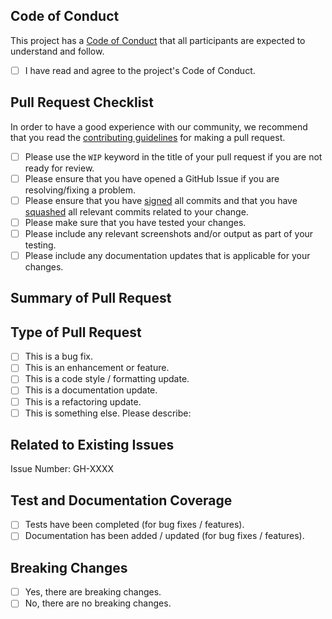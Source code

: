 ## Code of Conduct

This project has a [Code of Conduct](https://github.com/vmware-samples/validated-solutions-for-cloud-foundation/blob/main/CODE_OF_CONDUCT.md) that all participants are expected to understand and follow.
- [ ] I have read and agree to the project's Code of Conduct.

## Pull Request Checklist

In order to have a good experience with our community, we recommend that you read the [contributing guidelines](https://github.com/vmware-samples/validated-solutions-for-cloud-foundation/blob/main/CONTRIBUTING.md) for making a pull request.

- [ ] Please use the `WIP` keyword in the title of your pull request if you are not ready for review.
- [ ] Please ensure that you have opened a GitHub Issue if you are resolving/fixing a problem.
- [ ] Please ensure that you have [signed](https://help.github.com/en/github/authenticating-to-github/signing-commits) all commits and that you have [squashed](https://medium.com/@slamflipstrom/a-beginners-guide-to-squashing-commits-with-git-rebase-8185cf6e62ec) all relevant commits related to your change.
- [ ] Please make sure that you have tested your changes.
- [ ] Please include any relevant screenshots and/or output as part of your testing.
- [ ] Please include any documentation updates that is applicable for your changes.

## Summary of Pull Request

<!--
    Please provide a clear and concise description of the pull request.
-->

## Type of Pull Request

<!--
    Please check the one that applies to this pull request using "x".
-->

- [ ] This is a bug fix.
- [ ] This is an enhancement or feature.
- [ ] This is a code style / formatting update.
- [ ] This is a documentation update.
- [ ] This is a refactoring update.
- [ ] This is something else.
      Please describe:

## Related to Existing Issues

<!--
  Is this related to any GitHub issue(s)?
-->

Issue Number: GH-XXXX

## Test and Documentation Coverage

<!--
    Please check the one that applies to this pull request using "x".
-->

- [ ] Tests have been completed (for bug fixes / features).
- [ ] Documentation has been added / updated (for bug fixes / features).

## Breaking Changes

<!--
    Please check the one that applies to this pull request using "x".
-->

- [ ] Yes, there are breaking changes.
- [ ] No, there are no breaking changes.

<!--
    If this pull request contains a breaking change, please describe the impact and mitigation path.
-->